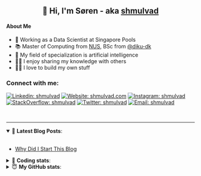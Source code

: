 <h2 align="center">
	👋 Hi, I'm Søren - aka <a href="https://shmulvad.com">shmulvad</a>
</h2>

#### About Me
- 🤖 Working as a Data Scientist at Singapore Pools
- 📚 Master of Computing from [NUS], BSc from [@diku-dk]
- 🧠 My field of specialization is artificial intelligence
- 👨‍🏫 I enjoy sharing my knowledge with others
- 👨‍💻 I love to build my own stuff

### Connect with me:

[![Linkedin: shmulvad](https://img.shields.io/badge/shmulvad-blue?style=flat&logo=Linkedin&logoColor=white)][linkedin]
[![Website: shmulvad.com](https://img.shields.io/badge/shmulvad.com-47CCCC?&style=flat&logo=Google-Chrome&logoColor=white)][website]
[![Instagram: shmulvad](https://img.shields.io/badge/-@shmulvad-purple?style=flat&logo=Instagram&logoColor=white)][instagram]
[![StackOverflow: shmulvad](https://img.shields.io/badge/shmulvad-FE7A16?style=flat&logo=stack-overflow&logoColor=white)][stackOverflow]
[![Twitter: shmulvad](https://img.shields.io/badge/@shmulvad-1ca0f1?style=flat&logo=twitter&logoColor=white)][twitter]
[![Email: shmulvad](https://img.shields.io/badge/shmulvad-D14836?style=flat&logo=gmail&logoColor=white)][mail]

<br />

---

<details open>
 <summary>📕 <b>Latest Blog Posts</b>: </summary>

<br>

<!-- BLOG-POST-LIST:START -->
- [Why Did I Start This Blog](https://shmulvad.com/blog/why-did-start-this-blog)
<!-- BLOG-POST-LIST:END -->

</details>

<!-- --- -->

<details>
 <summary>🤖 <b>Coding stats</b>: </summary>

<br>

NOTE: Doesn't track coding at work or work done in environments such as Jupyter Notebooks.

<!--START_SECTION:waka-->
![Code Time](http://img.shields.io/badge/Code%20Time-2%2C559%20hrs%2050%20mins-blue)

**I'm a Night 🦉** 

```text
🌞 Morning                473 commits         ██░░░░░░░░░░░░░░░░░░░░░░░   08.71 % 
🌆 Daytime                1469 commits        ███████░░░░░░░░░░░░░░░░░░   27.04 % 
🌃 Evening                2136 commits        ██████████░░░░░░░░░░░░░░░   39.32 % 
🌙 Night                  1354 commits        ██████░░░░░░░░░░░░░░░░░░░   24.93 % 
```


📊 **This Week I Spent My Time On** 

```text
💬 Programming Languages: 
Other                    23 mins             ██████████░░░░░░░░░░░░░░░   39.80 % 
Python                   19 mins             ████████░░░░░░░░░░░░░░░░░   33.71 % 
YAML                     5 mins              ███░░░░░░░░░░░░░░░░░░░░░░   10.03 % 
Markdown                 3 mins              ██░░░░░░░░░░░░░░░░░░░░░░░   06.27 % 
Bash                     3 mins              █░░░░░░░░░░░░░░░░░░░░░░░░   05.20 % 

🔥 Editors: 
VS Code                  35 mins             ███████████████░░░░░░░░░░   60.20 % 
Zsh                      22 mins             ██████████░░░░░░░░░░░░░░░   39.08 % 
Sublime Text             0 secs              ░░░░░░░░░░░░░░░░░░░░░░░░░   00.72 % 

🐱‍💻 Projects: 
alerter                  43 mins             ██████████████████░░░░░░░   73.71 % 
company-scrapers         8 mins              ████░░░░░░░░░░░░░░░░░░░░░   14.41 % 
km24-core                6 mins              ███░░░░░░░░░░░░░░░░░░░░░░   10.33 % 
table-notifier           0 secs              ░░░░░░░░░░░░░░░░░░░░░░░░░   01.01 % 
Terminal                 0 secs              ░░░░░░░░░░░░░░░░░░░░░░░░░   00.32 % 
```


 Last Updated on 14/06/2024 18:44:57 UTC
<!--END_SECTION:waka-->

</details>

<!-- --- -->

<details>
 <summary>😇 <b>My GitHub stats</b>: </summary>

<br>

<img align="left" alt="shmulvad's Github Stats" src="https://github-readme-stats.vercel.app/api?username=shmulvad&show_icons=true&hide_border=true" />

</details>



[website]: https://shmulvad.com
[twitter]: https://twitter.com/shmulvad
[linkedin]: https://linkedin.com/in/shmulvad
[instagram]: https://instagram.com/shmulvad
[stackOverflow]: https://stackoverflow.com/users/9248793/shmulvad
[mail]: mailto:shmulvad@gmail.com
[@diku-dk]: https://github.com/diku-dk
[github]: https://github.com/shmulvad
[NUS]: https://www.nus.edu.sg